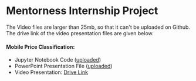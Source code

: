 <h1> Mentorness Internship Project </h1>

<p> The Video files are larger than 25mb, so that it can't be uploaded on Github. The drive link of the video presentation files are given below. </p>

<h4> Mobile Price Classification: </h4>
<ul>
<li> Jupyter Notebook Code (<a href="https://github.com/applehx7/Mentorness/blob/main/Mobile_Price_Classification_Muaz_Abdullah_MIP-ML-10.ipynb" >uploaded</a>) </li>
<li> PowerPoint Presentation File (<a href="https://github.com/applehx7/Mentorness/blob/main/Mobile_Price_Classification_Muaz_Abdullah_MIP-ML-10.pptx">uploaded</a>) </li>
<li> Video Presentation: <a href="https://drive.google.com/file/d/1HlFjHBHh4UxSPrPxo1f8z3Vzq9egBB1Q/view"> Drive Link </a> </li>
</ul>
